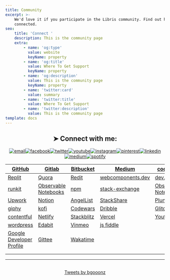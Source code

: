 ```yaml
---
title: Community
excerpt: >-
    We'd love it if you participate in the Libris community. Find out how to get
    connected.
seo:
    title: 'Connect '
    description: This is the community page
    extra:
        - name: 'og:type'
          value: website
          keyName: property
        - name: 'og:title'
          value: Where To Get Support
          keyName: property
        - name: 'og:description'
          value: This is the community page
          keyName: property
        - name: 'twitter:card'
          value: summary
        - name: 'twitter:title'
          value: Where To Get Support
        - name: 'twitter:description'
          value: This is the community page
template: docs
---
```


<div align="center">

## ➤ Connect with me:

<p align="center">
  <a href="mailto:bryan.guner@gmail.com"><img src="https://img.icons8.com/color/96/000000/gmail.png" alt="email"/></a><a href="https://www.facebook.com/bryan.guner/"><img src="https://img.icons8.com/color/96/000000/facebook.png" alt="facebook"/></a><a href="https://twitter.com/bgooonz"><img src="https://img.icons8.com/color/96/000000/twitter-squared.png" alt="twitter"/></a><a href="https://www.youtube.com/channel/UC9-rYyUMsnEBK8G8fCyrXXA/videos"><img src="https://img.icons8.com/color/96/000000/youtube.png" alt="youtube"/></a><a href="https://www.instagram.com/bgoonz/?hl=en"><img src="https://img.icons8.com/color/96/000000/instagram-new.png" alt="instagram"/></a><a href="https://www.pinterest.com/bryanguner/_saved/"><img src="https://img.icons8.com/color/96/000000/pinterest--v1.png" alt="pinterest"/></a><a href="https://www.linkedin.com/in/bryan-guner-046199128/"><img src="https://img.icons8.com/color/96/000000/linkedin.png" alt="linkedin"/></a>
  <a href="https://bryanguner.medium.com/"><img src="https://img.icons8.com/color/96/000000/medium-logo.png" alt="medium"/></a><a href="https://open.spotify.com/user/bgoonz?si=ShH9wYbIQWab5Jz_30BKFw"><img src="https://img.icons8.com/color/96/000000/spotify--v1.png" alt="spotify"/></a>
  </p>

</div>

<div align="center">

| [GitHub](https://github.com/bgoonz)                                                                                        | [Gitlab](https://gitlab.com/bryan.guner.dev)                                        | [Bitbucket](https://bitbucket.org/bgoonz/)        | [Medium](https://bryanguner.medium.com/)                                  | [code pen](https://codepen.io/bgoonz)                                        |
| -------------------------------------------------------------------------------------------------------------------------- | ----------------------------------------------------------------------------------- | ------------------------------------------------- | ------------------------------------------------------------------------- | ---------------------------------------------------------------------------- |
| [Replit](https://repl.it/@bgoonz/)                                                                                         | [Quora](https://www.quora.com/q/webdevresourcehub?invite_code=qwZOqbpAhgQ6hjjGl8NN) | [Redit](https://www.reddit.com/user/bgoonz1)      | [webcomponents.dev](https://webcomponents.dev/user/bgoonz)                | [dev.to](https://dev.to/bgoonz)                                              |
| [runkit](https://runkit.com/bgoonz)                                                                                        | [Observable Notebooks](https://observablehq.com/@bgoonz?tab=profile)                | [npm](https://www.npmjs.com/~bgoonz11)            | [stack-exchange](https://meta.stackexchange.com/users/936785/bryan-guner) | [Observable Notebooks](https://observablehq.com/@bgoonz?tab=profile)         |
| [Upwork](https://www.upwork.com/freelancers/~01bb1a3627e1e9c630?viewMode=1&s=1110580755057594368)                          | [Notion](https://www.notion.so/Overview-Of-Css-5d88b0bc9a73422a9be1481d599a56ba)    | [AngelList](https://angel.co/u/bryan-guner)       | [StackShare](https://stackshare.io/bryanguner)                            | [Plunk](http://plnkr.co/account/plunks)                                      |
| [giphy](https://giphy.com/channel/bryanguner)                                                                              | [kofi](https://ko-fi.com/bgoonz)                                                    | [Codewars](https://www.codewars.com/users/bgoonz) | [Dribble](https://dribbble.com/bgoonz4242?onboarding=true)                | [Glitch](https://glitch.com/@bgoonz)                                         |
| [contentful](https://app.contentful.com/spaces/lelpu0ihaz11/assets?id=MocOPmmNliLn6PPv)                                    | [Netlify](https://app.netlify.com/user/settings#profile)                            | [Stackblitz](https://stackblitz.com/@bgoonz)      | [Vercel](https://vercel.com/bgoonz)                                       | [Youtube](https://www.youtube.com/channel/UC9-rYyUMsnEBK8G8fCyrXXA/featured) |
| [wordpress](https://web-dev-hub.com/)                                                                                      | [Edabit](https://edabit.com/user/dsRcx6yCwAgYwZbRB)                                 | [Vinmeo](https://vimeo.com/user128661018)         | [js fiddle](https://jsfiddle.net/user/bgoonz/)                            |                                                                              |
| [Google Developer Profile](https://developers.google.com/profile/u/100803355943326309646?utm_source=developers.google.com) | [Gittee](https://gitee.com/bgoonz)                                                  | [Wakatime](https://wakatime.com/@bgoonz42)        |                                                                           |                                                                              |
|                                                                                                                            |                                                                                     |                                                   |                                                                           |                                                                              |
|                                                                                                                            |                                                                                     |                                                   |                                                                           |                                                                              |

---

<br>
<a class="twitter-timeline" href="https://twitter.com/bgooonz?ref_src=twsrc%5Etfw">Tweets by bgooonz</a> <script async src="https://platform.twitter.com/widgets.js" charset="utf-8"></script>
